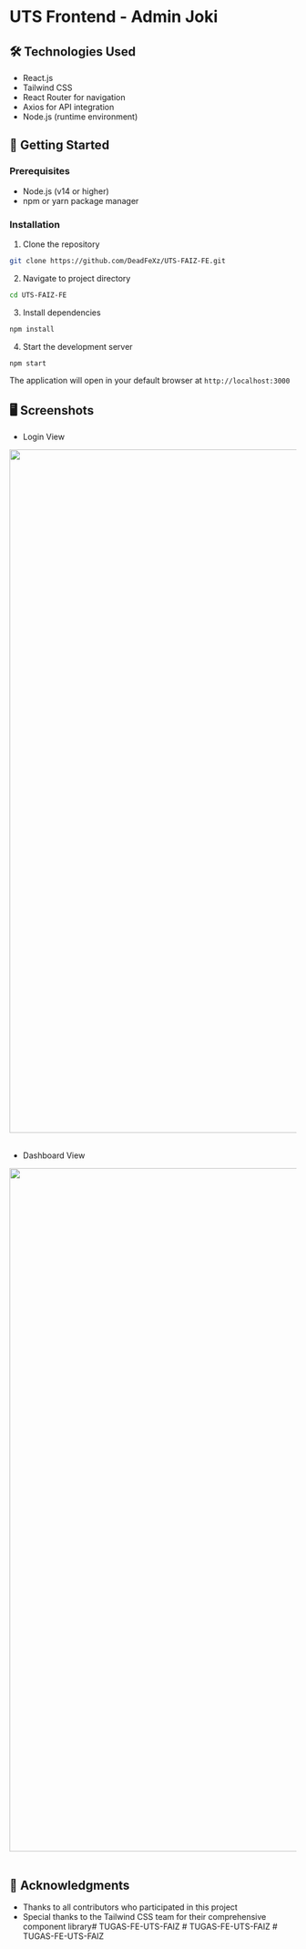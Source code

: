 # UTS Frontend - Admin Joki

## 🛠 Technologies Used
- React.js
- Tailwind CSS
- React Router for navigation
- Axios for API integration
- Node.js (runtime environment)

## 🚦 Getting Started

### Prerequisites
- Node.js (v14 or higher)
- npm or yarn package manager

### Installation
1. Clone the repository
```bash
git clone https://github.com/DeadFeXz/UTS-FAIZ-FE.git
```

2. Navigate to project directory
```bash
cd UTS-FAIZ-FE
```

3. Install dependencies
```bash
npm install
```

4. Start the development server
```bash
npm start
```

The application will open in your default browser at `http://localhost:3000`

## 🖥 Screenshots
- Login View
<div align="center">
  <img src="https://i.ibb.co.com/Wsx16Zy/image.png" alt="Login" width="1200"/>
</div> <br>

- Dashboard View
<div align="center">
  <img src="https://i.ibb.co.com/qDd7Hdy/image.png" alt="Dashboard" width="1200"/>
</div> <br>

## 🤝 Acknowledgments
- Thanks to all contributors who participated in this project
- Special thanks to the Tailwind CSS team for their comprehensive component library#   T U G A S - F E - U T S - F A I Z 
 
 #   T U G A S - F E - U T S - F A I Z 
 
 #   T U G A S - F E - U T S - F A I Z 
 
 
